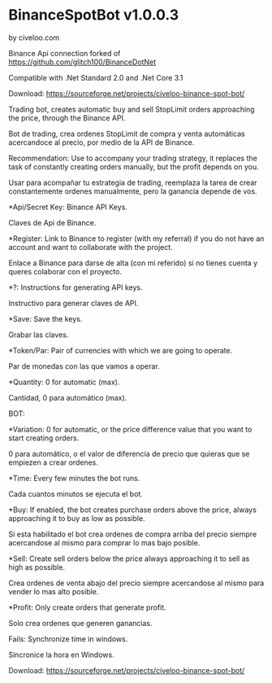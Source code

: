 # BinanceSpotBot v1.0.0.3
by civeloo.com


Binance Api connection forked of https://github.com/glitch100/BinanceDotNet


Compatible with .Net Standard 2.0 and .Net Core 3.1


Download:
https://sourceforge.net/projects/civeloo-binance-spot-bot/


Trading bot, creates automatic buy and sell StopLimit orders approaching the price, through the Binance API.


Bot de trading, crea ordenes StopLimit de compra y venta automáticas acercandoce al precio,  por medio de la API de Binance.


Recommendation: 
Use to accompany your trading strategy, it replaces the task of constantly creating orders manually, but the profit depends on you.

Usar para acompañar tu estrategia de trading, reemplaza la tarea de crear constantemente ordenes manualmente, pero la ganancia depende de vos.


*Api/Secret Key:
Binance API Keys.

Claves de Api de Binance.

*Register:
Link to Binance to register (with my referral) if you do not have an account and want to collaborate with the project.

Enlace a Binance para darse de alta (con mi referido) si no tienes cuenta y queres colaborar con el proyecto.


*?:
Instructions for generating API keys.

Instructivo para generar claves de API.


*Save:
Save the keys.

Grabar las claves.


*Token/Par:
Pair of currencies with which we are going to operate.

Par de monedas con las que vamos a operar.


*Quantity:
0 for automatic (max).

Cantidad, 0 para automático (max).


BOT:

*Variation:
0 for automatic, or the price difference value that you want to start creating orders.

0 para automático, o el valor de diferencia de precio que quieras que se empiezen a crear ordenes.


*Time:
Every few minutes the bot runs.

Cada cuantos minutos se ejecuta el bot.


*Buy:
If enabled, the bot creates purchase orders above the price, always approaching it to buy as low as possible.

Si esta habilitado el bot crea ordenes de compra arriba del precio siempre acercandose al mismo para comprar lo mas bajo posible.


*Sell:
Create sell orders below the price always approaching it to sell as high as possible.

Crea ordenes de venta abajo del precio siempre acercandose al mismo para vender lo mas alto posible.


*Profit:
Only create orders that generate profit.

Solo crea ordenes que generen ganancias.


Fails:
Synchronize time in windows.

Sincronice la hora en Windows.


Download:
https://sourceforge.net/projects/civeloo-binance-spot-bot/